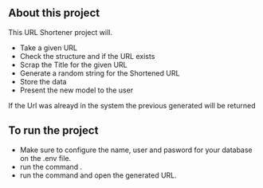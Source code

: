 ## About this project

This URL Shortener project will.

- Take a given URL
- Check the structure and if the URL exists
- Scrap the Title for the given URL
- Generate a random string for the Shortened URL
- Store the data
- Present the new model to the user

If the Url was alreayd in the system the previous generated will be returned

## To run the project

- Make sure to configure the name, user and pasword for your database on the .env file.
- run the command <!-- php artisan migrate:refresh -->.
- run the command <!-- php artisan serve --> and open the generated URL.
